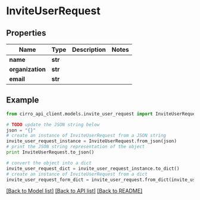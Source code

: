 # InviteUserRequest


## Properties

Name | Type | Description | Notes
------------ | ------------- | ------------- | -------------
**name** | **str** |  | 
**organization** | **str** |  | 
**email** | **str** |  | 

## Example

```python
from cirro_api_client.models.invite_user_request import InviteUserRequest

# TODO update the JSON string below
json = "{}"
# create an instance of InviteUserRequest from a JSON string
invite_user_request_instance = InviteUserRequest.from_json(json)
# print the JSON string representation of the object
print InviteUserRequest.to_json()

# convert the object into a dict
invite_user_request_dict = invite_user_request_instance.to_dict()
# create an instance of InviteUserRequest from a dict
invite_user_request_form_dict = invite_user_request.from_dict(invite_user_request_dict)
```
[[Back to Model list]](../README.md#documentation-for-models) [[Back to API list]](../README.md#documentation-for-api-endpoints) [[Back to README]](../README.md)


